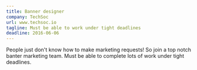 ```yaml
---
title: Banner designer
company: TechSoc
url: www.techsoc.io
tagline: Must be able to work under tight deadlines
deadline: 2016-06-06
---
```



People just don't know how to make marketing requests! So join a top notch banter marketing team. Must be able to complete lots of work under tight deadlines.